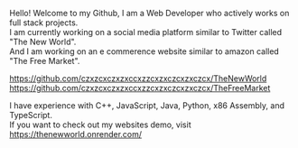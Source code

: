 Hello! Welcome to my Github, I am a Web Developer who actively works on full stack projects.  
I am currently working on a social media platform similar to Twitter called "The New World".  
And I am working on an e commerence website similar to amazon called "The Free Market".

https://github.com/czxzcxczxzxccxzzcxzxczcxzxczcx/TheNewWorld  
https://github.com/czxzcxczxzxccxzzcxzxczcxzxczcx/TheFreeMarket

I have experience with C++, JavaScript, Java, Python, x86 Assembly, and TypeScript.  
If you want to check out my websites demo, visit https://thenewworld.onrender.com/
